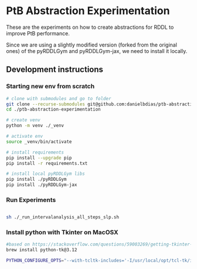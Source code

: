 # PtB Abstraction Experimentation

These are the experiments on how to create abstractions for RDDL to improve PtB performance.

Since we are using a slightly modified version (forked from the original ones) of the pyRDDLGym and pyRDDLGym-jax, we need to install it locally.

## Development instructions

### Starting new env from scratch

```sh
# clone with submodules and go to folder
git clone --recurse-submodules git@github.com:danielbdias/ptb-abstraction-experimentation.git
cd ./ptb-abstraction-experimentation

# create venv
python -m venv ./_venv

# activate env
source _venv/bin/activate

# install requirements
pip install --upgrade pip
pip install -r requirements.txt

# install local pyRDDLGym libs
pip install ./pyRDDLGym
pip install ./pyRDDLGym-jax
```

### Run Experiments
```sh

sh ./_run_intervalanalysis_all_steps_slp.sh
```

### Install python with Tkinter on MacOSX
```sh
#based on https://stackoverflow.com/questions/59003269/getting-tkinter-to-work-with-python-3-x-on-macos-with-asdf
brew install python-tk@3.12

PYTHON_CONFIGURE_OPTS="--with-tcltk-includes='-I/usr/local/opt/tcl-tk/include' --with-tcltk-libs='-L/usr/local/opt/tcl-tk/lib -ltcl8.6 -ltk8.6'" asdf install python 3.12.4
```